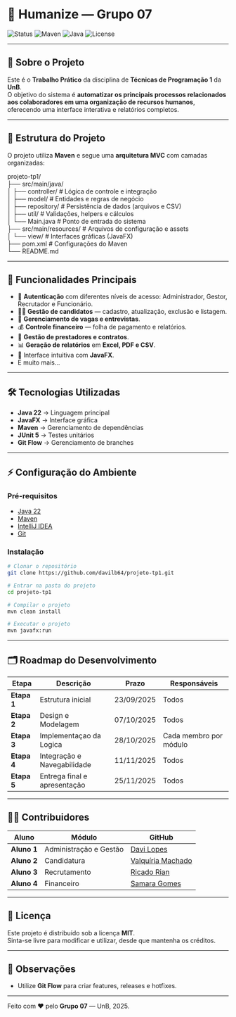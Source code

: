
# 🏢 Humanize — Grupo 07

![Status](https://img.shields.io/badge/status-em%20desenvolvimento-yellow)
![Maven](https://img.shields.io/badge/build-Maven-blue)
![Java](https://img.shields.io/badge/java-17-red)
![License](https://img.shields.io/badge/license-MIT-green)

---

## 📌 Sobre o Projeto
Este é o **Trabalho Prático** da disciplina de **Técnicas de Programação 1** da **UnB**.  
O objetivo do sistema é **automatizar os principais processos relacionados aos colaboradores em uma organização de recursos humanos**, oferecendo uma interface interativa e relatórios completos.

---

## 📂 Estrutura do Projeto
O projeto utiliza **Maven** e segue uma **arquitetura MVC** com camadas organizadas:

projeto-tp1/<br>
├── src/main/java/   
│   ├── controller/       # Lógica de controle e integração<br>
│   ├── model/            # Entidades e regras de negócio<br>
│   ├── repository/       # Persistência de dados (arquivos e CSV)<br>
│   ├── util/             # Validações, helpers e cálculos<br>
│   └── Main.java         # Ponto de entrada do sistema<br>
├── src/main/resources/   # Arquivos de configuração e assets<br>
│   └── view/             # Interfaces gráficas (JavaFX)<br>
├── pom.xml               # Configurações do Maven<br>
└── README.md<br>

---

## 🚀 Funcionalidades Principais
- 🔐 **Autenticação** com diferentes níveis de acesso: Administrador, Gestor, Recrutador e Funcionário.
- 👨‍💼 **Gestão de candidatos** — cadastro, atualização, exclusão e listagem.
- 📝 **Gerenciamento de vagas e entrevistas**.
- 💰 **Controle financeiro** — folha de pagamento e relatórios.
- 🧾 **Gestão de prestadores e contratos**.
- 📊 **Geração de relatórios** em **Excel, PDF e CSV**.
- 🎨 Interface intuitiva com **JavaFX**.
- E muito mais...

---

## 🛠️ Tecnologias Utilizadas
- **Java 22** → Linguagem principal
- **JavaFX** → Interface gráfica
- **Maven** → Gerenciamento de dependências
- **JUnit 5** → Testes unitários
- **Git Flow** → Gerenciamento de branches

---

## ⚡ Configuração do Ambiente
### **Pré-requisitos**
- [Java 22](https://jdk.java.net/)
- [Maven](https://maven.apache.org/)
- [IntelliJ IDEA](https://www.jetbrains.com/idea/)
- [Git](https://git-scm.com/)

### **Instalação**
```bash
# Clonar o repositório
git clone https://github.com/davilb64/projeto-tp1.git

# Entrar na pasta do projeto
cd projeto-tp1

# Compilar o projeto
mvn clean install

# Executar o projeto
mvn javafx:run
```

---

## 🗂️ Roadmap do Desenvolvimento
| **Etapa**   | **Descrição**                | **Prazo**  | **Responsáveis**       |
|-------------|------------------------------|------------|------------------------|
| **Etapa 1** | Estrutura inicial            | 23/09/2025 | Todos                  |
| **Etapa 2** | Design e Modelagem           | 07/10/2025 | Todos                  |
| **Etapa 3** | Implementaçao da Logica      | 28/10/2025 | Cada membro por módulo |
| **Etapa 4** | Integração e Navegabilidade  | 11/11/2025 | Todos                  |
| **Etapa 5** | Entrega final e apresentação | 25/11/2025 | Todos                  |

---

## 🧑‍💻 Contribuidores
| Aluno | Módulo | GitHub |
|--------|-------------------------------|-------------------------|
| **Aluno 1** | Administração e Gestão | [Davi Lopes](https://github.com/davilb64) |
| **Aluno 2** | Candidatura    | [Valquíria Machado](https://github.com/valquiria11) |
| **Aluno 3** | Recrutamento | [Ricado Rian](https://github.com/RianRSM) |
| **Aluno 4** | Financeiro | [Samara Gomes](https://github.com/samaragomess) |


---

## 📜 Licença
Este projeto é distribuído sob a licença **MIT**.  
Sinta-se livre para modificar e utilizar, desde que mantenha os créditos.

---

## 🌟 Observações
- Utilize **Git Flow** para criar features, releases e hotfixes.

---
Feito com ❤️ pelo **Grupo 07** — UnB, 2025.
